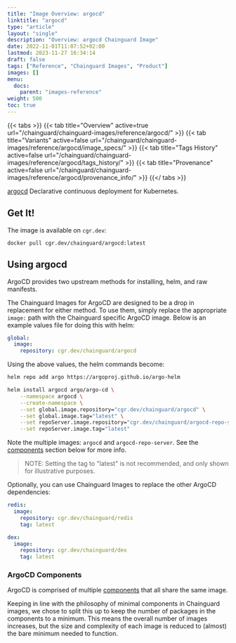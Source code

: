 ```yaml
---
title: "Image Overview: argocd"
linktitle: "argocd"
type: "article"
layout: "single"
description: "Overview: argocd Chainguard Image"
date: 2022-11-01T11:07:52+02:00
lastmod: 2023-11-27 16:34:14
draft: false
tags: ["Reference", "Chainguard Images", "Product"]
images: []
menu: 
  docs: 
    parent: "images-reference"
weight: 500
toc: true
---
```


{{< tabs >}}
{{< tab title="Overview" active=true url="/chainguard/chainguard-images/reference/argocd/" >}}
{{< tab title="Variants" active=false url="/chainguard/chainguard-images/reference/argocd/image_specs/" >}}
{{< tab title="Tags History" active=false url="/chainguard/chainguard-images/reference/argocd/tags_history/" >}}
{{< tab title="Provenance" active=false url="/chainguard/chainguard-images/reference/argocd/provenance_info/" >}}
{{</ tabs >}}



<!--overview:start-->
[argocd](https://argo-cd.readthedocs.io/en/stable/) Declarative continuous deployment for Kubernetes.
<!--overview:end-->

<!--getting:start-->
## Get It!
The image is available on `cgr.dev`:

```
docker pull cgr.dev/chainguard/argocd:latest
```
<!--getting:end-->

<!--body:start-->
## Using argocd

ArgoCD provides two upstream methods for installing, helm, and raw manifests.

The Chainguard Images for ArgoCD are designed to be a drop in replacement for either method. To use them, simply replace the appropriate `image:` path with the Chainguard specific ArgoCD image. Below is an example values file for doing this with helm:

```yaml
global:
  image:
    repository: cgr.dev/chainguard/argocd
```

Using the above values, the helm commands become:

```bash
helm repo add argo https://argoproj.github.io/argo-helm

helm install argocd argo/argo-cd \
	--namespace argocd \
	--create-namespace \
	--set global.image.repository="cgr.dev/chainguard/argocd" \
	--set global.image.tag="latest" \
	--set repoServer.image.repository="cgr.dev/chainguard/argocd-repo-server" \
	--set repoServer.image.tag="latest"
```

Note the multiple images: `argocd` and `argocd-repo-server`. See the [components](#argocd-components) section below for more info.

> NOTE: Setting the tag to "latest" is not recommended, and only shown for illustrative purposes.

Optionally, you can use Chainguard Images to replace the other ArgoCD dependencies:

```yaml
redis:
  image:
    repository: cgr.dev/chainguard/redis
    tag: latest

dex:
  image:
    repository: cgr.dev/chainguard/dex
    tag: latest
```

### ArgoCD Components

ArgoCD is comprised of multiple [components](https://argo-cd.readthedocs.io/en/stable/operator-manual/architecture/#components) that all share the same image.

Keeping in line with the philosophy of minimal components in Chainguard images, we chose to split this up to keep the number of packages in the components to a minimum. This means the overall number of images increases, but the size and complexity of each image is reduced to (almost) the bare minimum needed to function.
<!--body:end-->

